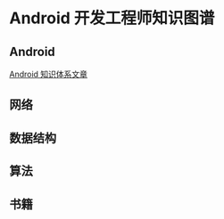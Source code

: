 # Android 开发工程师知识图谱

## Android
[Android 知识体系文章](https://github.com/ZhangMiao147/android_learning_notes)
## 网络


## 数据结构


## 算法


## 书籍



